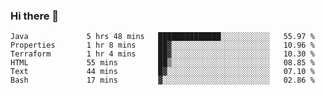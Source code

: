 ### Hi there 👋


<!--START_SECTION:waka-->

```text
Java             5 hrs 48 mins   ██████████████░░░░░░░░░░░   55.97 %
Properties       1 hr 8 mins     ██▓░░░░░░░░░░░░░░░░░░░░░░   10.96 %
Terraform        1 hr 4 mins     ██▓░░░░░░░░░░░░░░░░░░░░░░   10.30 %
HTML             55 mins         ██▒░░░░░░░░░░░░░░░░░░░░░░   08.85 %
Text             44 mins         █▓░░░░░░░░░░░░░░░░░░░░░░░   07.10 %
Bash             17 mins         ▓░░░░░░░░░░░░░░░░░░░░░░░░   02.86 %
```

<!--END_SECTION:waka-->

<!--
**ssrahul96/ssrahul96** is a ✨ _special_ ✨ repository because its `README.md` (this file) appears on your GitHub profile.

Here are some ideas to get you started:

- 🔭 I’m currently working on ...
- 🌱 I’m currently learning ...
- 👯 I’m looking to collaborate on ...
- 🤔 I’m looking for help with ...
- 💬 Ask me about ...
- 📫 How to reach me: ...
- 😄 Pronouns: ...
- ⚡ Fun fact: ...
-->
